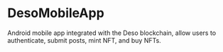 # DesoMobileApp
Android mobile app integrated with the Deso blockchain, allow users to authenticate, submit posts, mint NFT, and buy NFTs.
